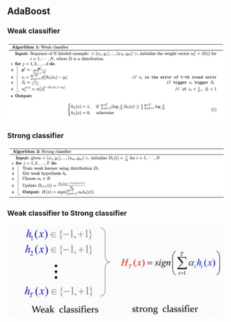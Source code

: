 ## AdaBoost

### Weak classifier
![ada1](https://github.com/bochendong/Machine-learning/raw/master/image/ada1.png)
### Strong classifier
![ada2](https://github.com/bochendong/Machine-learning/raw/master/image/ada2.png)
### Weak classifier to Strong classifier
![ada3](https://github.com/bochendong/Machine-learning/raw/master/image/ada3.png)

